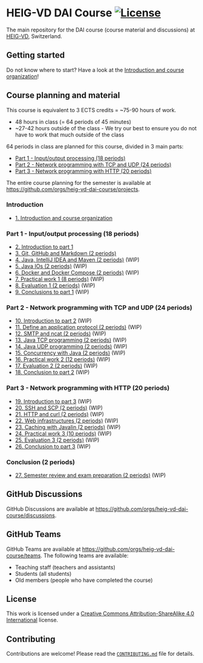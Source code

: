 # HEIG-VD DAI Course [![License](https://img.shields.io/github/license/heig-vd-dai-course/heig-vd-dai-course)](./LICENSE.md)

The main repository for the DAI course (course material and discussions) at
[HEIG-VD](https://heig-vd.ch), Switzerland.

## Getting started

Do not know where to start? Have a look at the
[Introduction and course organization](./01-introduction-and-course-organization/README.md)!

## Course planning and material

This course is equivalent to 3 ECTS credits = ~75-90 hours of work.

- 48 hours in class (= 64 periods of 45 minutes)
- ~27-42 hours outside of the class - We try our best to ensure you do not have
  to work that much outside of the class

64 periods in class are planned for this course, divided in 3 main parts:

- [Part 1 - Input/output processing (18 periods)](#part-1---inputoutput-processing-18-periods)
- [Part 2 - Network programming with TCP and UDP (24 periods)](#part-2---network-programming-with-tcp-and-udp-24-periods)
- [Part 3 - Network programming with HTTP (20 periods)](#part-3---network-programming-with-http-20-periods)

The entire course planning for the semester is available at
<https://github.com/orgs/heig-vd-dai-course/projects>.

### Introduction

- [1. Introduction and course organization](./01-introduction-and-course-organization/README.md)

### Part 1 - Input/output processing (18 periods)

- [2. Introduction to part 1](./02-introduction-to-part-1/README.md)
- [3. Git, GitHub and Markdown (2 periods)](./03-git-github-and-markdown/README.md)
- [4. Java, IntelliJ IDEA and Maven (2 periods)](./04-java-intellij-idea-and-maven/README.md)
  (WIP)
- [5. Java IOs (2 periods)](./05-java-ios/README.md) (WIP)
- [6. Docker and Docker Compose (2 periods)](./06-docker-and-docker-compose/README.md)
  (WIP)
- [7. Practical work 1 (8 periods)](./07-practical-work-1/README.md) (WIP)
- [8. Evaluation 1 (2 periods)](./08-evaluation-1/README.md) (WIP)
- [9. Conclusions to part 1](./09-conclusion-to-part-1/README.md) (WIP)

### Part 2 - Network programming with TCP and UDP (24 periods)

- [10. Introduction to part 2](./10-introduction-to-part-2/README.md) (WIP)
- [11. Define an application protocol (2 periods)](./11-define-an-application-protocol/README.md)
  (WIP)
- [12. SMTP and ncat (2 periods)](./12-smtp-and-ncat/README.md) (WIP)
- [13. Java TCP programming (2 periods)](./13-java-tcp-programming/README.md)
  (WIP)
- [14. Java UDP programming (2 periods)](./14-java-udp-programming/README.md)
  (WIP)
- [15. Concurrency with Java (2 periods)](./15-concurrency-with-java/README.md)
  (WIP)
- [16. Practical work 2 (12 periods)](./16-practical-work-2/README.md) (WIP)
- [17. Evaluation 2 (2 periods)](./17-evaluation-2/README.md) (WIP)
- [18. Conclusion to part 2](./18-conclusion-to-part-2/README.md) (WIP)

### Part 3 - Network programming with HTTP (20 periods)

- [19. Introduction to part 3](./19-introduction-to-part-3/README.md) (WIP)
- [20. SSH and SCP (2 periods)](./20-ssh-and-scp/README.md) (WIP)
- [21. HTTP and curl (2 periods)](./21-ssh-and-scp/README.md) (WIP)
- [22. Web infrastructures (2 periods)](./22-web-infrastructures/README.md)
  (WIP)
- [23. Caching with Javalin (2 periods)](./23-caching-with-javalin/README.md)
  (WIP)
- [24. Practical work 3 (10 periods)](./24-practical-work-3/README.md) (WIP)
- [25. Evaluation 3 (2 periods)](./25-evaluation-3/README.md) (WIP)
- [26. Conclusion to part 3](./26-conclusion-to-part-3/README.md) (WIP)

### Conclusion (2 periods)

- [27. Semester review and exam preparation (2 periods)](./27-semester-review-and-exam-preparation/README.md)
  (WIP)

## GitHub Discussions

GitHub Discussions are available at
<https://github.com/orgs/heig-vd-dai-course/discussions>.

## GitHub Teams

GitHub Teams are available at
<https://github.com/orgs/heig-vd-dai-course/teams>. The following teams are
available:

- Teaching staff (teachers and assistants)
- Students (all students)
- Old members (people who have completed the course)

## License

This work is licensed under a
[Creative Commons Attribution-ShareAlike 4.0 International](./LICENSE.md)
license.

## Contributing

Contributions are welcome! Please read the
[`CONTRIBUTING.md`](./CONTRIBUTING.md) file for details.
